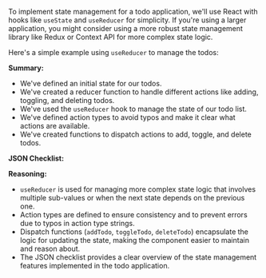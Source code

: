 To implement state management for a todo application, we'll use React with hooks like `useState` and `useReducer` for simplicity. If you're using a larger application, you might consider using a more robust state management library like Redux or Context API for more complex state logic.

Here's a simple example using `useReducer` to manage the todos:


**Summary:**
- We've defined an initial state for our todos.
- We've created a reducer function to handle different actions like adding, toggling, and deleting todos.
- We've used the `useReducer` hook to manage the state of our todo list.
- We've defined action types to avoid typos and make it clear what actions are available.
- We've created functions to dispatch actions to add, toggle, and delete todos.

**JSON Checklist:**

**Reasoning:**
- `useReducer` is used for managing more complex state logic that involves multiple sub-values or when the next state depends on the previous one.
- Action types are defined to ensure consistency and to prevent errors due to typos in action type strings.
- Dispatch functions (`addTodo`, `toggleTodo`, `deleteTodo`) encapsulate the logic for updating the state, making the component easier to maintain and reason about.
- The JSON checklist provides a clear overview of the state management features implemented in the todo application.